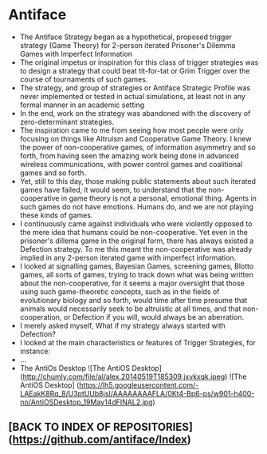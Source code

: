 Antiface
========
* The Antiface Strategy began as a hypothetical, proposed trigger strategy (Game Theory) for 2-person iterated Prisoner's Dilemma Games with Imperfect Information
* The original impetus or inspiration for this class of trigger strategies was to design a strategy that could beat tit-for-tat or Grim Trigger over the course of tournaments of such games.
* The strategy, and group of strategies or Antiface Strategic Profile was never implemented or tested in actual simulations, at least not in any formal manner in an academic setting
* In the end, work on the strategy was abandoned with the discovery of zero-determinant strategies.
* The inspiration came to me from seeing how most people were only focusing on things like Altruism and Cooperative Game Theory. I knew the power of non-cooperative games, of information asymmetry and so forth, from having seen the amazing work being done in advanced wireless communications, with power control games and coalitional games and so forth.
* Yet, still to this day, those making public statements about such iterated games have failed, it would seem, to understand that the non-cooperative in game theory is not a personal, emotional thing. Agents in such games do not have emotions. Humans do, and we are not playing these kinds of games.
* I continuously came against individuals who were violently opposed to the mere idea that humans could be non-cooperative. Yet even in the prisoner's dillema game in the original form, there has always existed a Defection strategy. To me this meant the non-cooperative was already implied in any 2-person iterated game with imperfect information.
* I looked at signalling games, Bayesian Games, screening games, Blotto games, all sorts of games, trying to track down what was being written about the non-cooperative, for it seems a major oversight that those using such game-theoretic concepts, such as in the fields of evolutionary biology and so forth, would time after time presume that animals would necessarily seek to be altruistic at all times, and that non-cooperation, or Defection if you will, would always be an aberration.
* I merely asked myself, What if my strategy always started with Defection?
* I looked at the main characteristics or features of Trigger Strategies, for instance:
* ...
* The AntiOs Desktop
![The AntiOS Desktop] (http://chumly.com/file/al/alex.20140519T185309.jxvkxqk.jpeg)
![The AntiOS Desktop] (https://lh5.googleusercontent.com/-LAEakK8Rq_8/U3ptUUb8jsI/AAAAAAAAFLA/0Kt4-Bp6-ps/w901-h400-no/AntiOSDesktop_19May14dFINAL2.jpg)

## [BACK TO INDEX OF REPOSITORIES] (https://github.com/antiface/Index)
